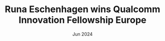 ---
title: "Runa Eschenhagen wins Qualcomm Innovation Fellowship Europe"
link: https://www.qualcomm.com/news/releases/2024/07/qualcomm-innovation-fellowship-europe-rewards-excellent-research
date: "Jun 2024"
type: "Award"
# venue: "his work on understanding curvature matrices in deep learning"
venue: "Qualcomm"
---